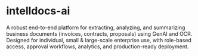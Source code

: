 # intelldocs-ai
A robust end-to-end platform for extracting, analyzing, and summarizing business documents (invoices, contracts, proposals) using GenAI and OCR. Designed for individual, small &amp; large-scale enterprise use, with role-based access, approval workflows, analytics, and production-ready deployment.
